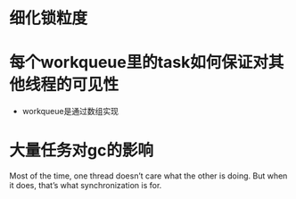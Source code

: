 # 细化锁粒度
# 每个workqueue里的task如何保证对其他线程的可见性
  - workqueue是通过数组实现
# 大量任务对gc的影响


Most of the time, one thread doesn’t care what the other is doing.
But when it does, that’s what synchronization is for.
